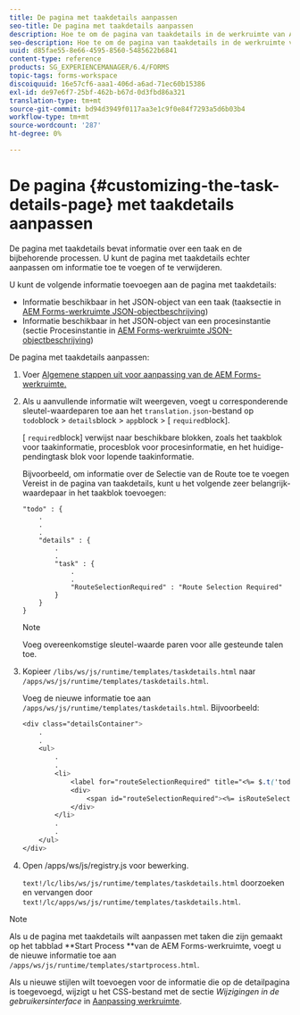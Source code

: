 ```yaml
---
title: De pagina met taakdetails aanpassen
seo-title: De pagina met taakdetails aanpassen
description: Hoe te om de pagina van taakdetails in de werkruimte van AEM Forms aan te passen om de standaardinformatie te wijzigen die over een taak wordt getoond.
seo-description: Hoe te om de pagina van taakdetails in de werkruimte van AEM Forms aan te passen om de standaardinformatie te wijzigen die over een taak wordt getoond.
uuid: d85fae55-8e66-4595-8560-5485622b6841
content-type: reference
products: SG_EXPERIENCEMANAGER/6.4/FORMS
topic-tags: forms-workspace
discoiquuid: 16e57cf6-aaa1-406d-a6ad-71ec60b15386
exl-id: de97e6f7-25bf-462b-b67d-0d3fbd86a321
translation-type: tm+mt
source-git-commit: bd94d3949f0117aa3e1c9f0e84f7293a5d6b03b4
workflow-type: tm+mt
source-wordcount: '287'
ht-degree: 0%

---
```


# De pagina {#customizing-the-task-details-page} met taakdetails aanpassen

De pagina met taakdetails bevat informatie over een taak en de bijbehorende processen. U kunt de pagina met taakdetails echter aanpassen om informatie toe te voegen of te verwijderen.

U kunt de volgende informatie toevoegen aan de pagina met taakdetails:

* Informatie beschikbaar in het JSON-object van een taak (taaksectie in [AEM Forms-werkruimte JSON-objectbeschrijving](/help/forms/using/html-workspace-json-object-description.md))
* Informatie beschikbaar in het JSON-object van een procesinstantie (sectie Procesinstantie in [AEM Forms-werkruimte JSON-objectbeschrijving](/help/forms/using/html-workspace-json-object-description.md))

De pagina met taakdetails aanpassen:

1. Voer [Algemene stappen uit voor aanpassing van de AEM Forms-werkruimte.](/help/forms/using/generic-steps-html-workspace-customization.md)
1. Als u aanvullende informatie wilt weergeven, voegt u corresponderende sleutel-waardeparen toe aan het `translation.json`-bestand op `todo`block > `details`block > `app`block > [ `required`block].

   [ `required`block] verwijst naar beschikbare blokken, zoals het taakblok voor taakinformatie, procesblok voor procesinformatie, en het huidige-pendingtask blok voor lopende taakinformatie.

   Bijvoorbeeld, om informatie over de Selectie van de Route toe te voegen Vereist in de pagina van taakdetails, kunt u het volgende zeer belangrijk-waardepaar in het taakblok toevoegen:

   ```
   "todo" : {
       .
       .
       .
       "details" : {
           .
           .
           "task" : {
               .
               .
               "RouteSelectionRequired" : "Route Selection Required"
           }
       }
   }
   ```

   >[!NOTE]
   >
   >Voeg overeenkomstige sleutel-waarde paren voor alle gesteunde talen toe.

1. Kopieer `/libs/ws/js/runtime/templates/taskdetails.html` naar `/apps/ws/js/runtime/templates/taskdetails.html`.

   Voeg de nieuwe informatie toe aan `/apps/ws/js/runtime/templates/taskdetails.html`. Bijvoorbeeld:

   ```css
   <div class="detailsContainer">
       .
       .
       <ul>
           .
           .
           <li>
               <label for="routeSelectionRequired" title="<%= $.t('todo.details.task.RouteSelectionRequired')%>"><%= $.t('todo.details.task.RouteSelectionRequired')%></label>
               <div>
                   <span id="routeSelectionRequired"><%= isRouteSelectionRequired != null ? isRouteSelectionRequired : ''%></span>
               </div>
           </li>
           .
           .
       </ul>
   </div>
   ```

1. Open /apps/ws/js/registry.js voor bewerking.

   `text!/lc/libs/ws/js/runtime/templates/taskdetails.html` doorzoeken en vervangen door `text!/lc/apps/ws/js/runtime/templates/taskdetails.html`.

>[!NOTE]
>
>Als u de pagina met taakdetails wilt aanpassen met taken die zijn gemaakt op het tabblad **Start Process **van de AEM Forms-werkruimte, voegt u de nieuwe informatie toe aan `/apps/ws/js/runtime/templates/startprocess.html`.
>
>Als u nieuwe stijlen wilt toevoegen voor de informatie die op de detailpagina is toegevoegd, wijzigt u het CSS-bestand met de sectie *Wijzigingen in de gebruikersinterface* in [Aanpassing werkruimte](/help/forms/using/changing-locale-user-interface.md).
